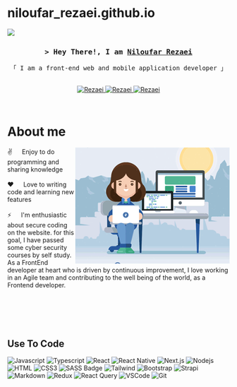 # niloufar_rezaei.github.io

[![](https://visitcount.itsvg.in/api?id=nilrezaee88&icon=5&color=0)](https://visitcount.itsvg.in)


<!-- Intro  -->
<h3 align="center">
        <samp>&gt; Hey There!, I am
                <b><a target="_blank" href="#">Niloufar Rezaei</a></b>
        </samp>
</h3>


<p align="center"> 
  <samp>
    「 I am a front-end web and mobile application developer 」
    <br>
    <br>
  </samp>
</p>

<p align="center">
 <a href="https://www.linkedin.com/in/niloufar-rezaei-187347232/" target="_blank">
  <img src="https://img.shields.io/badge/LinkedIn-0077B5?style=for-the-badge&logo=linkedin&logoColor=white" alt="Rezaei"/>
 </a>
 <a href="https://t.me/NiloufarRezaei88" target="_blank">
  <img src="https://img.shields.io/badge/Telegram-1DA1F2?style=for-the-badge&logo=telegram&logoColor=white" alt="Rezaei"/>
 </a>
 <a href="mailto:nil.rezaee88@gmail.com?subject=Mail from Niloufar Rezaei" target="_blank">
  <img src="https://img.shields.io/badge/Gmail-1DA1F2?style=for-the-badge&logo=gmail&logoColor=white" alt="Rezaei" />
 </a> 
</p>
<br />

<!-- About Section -->
 # About me
 
<p>
 <img align="right" width="350" src="./static/assets/images/programmer.gif" alt="Coding gif" />
  
 ✌️ &emsp; Enjoy to do programming and sharing knowledge <br/><br/>
 ❤️ &emsp; Love to writing code and learning new features<br/><br/>
 ⚡ &emsp; I'm enthusiastic about secure coding on the website. for this goal, I have passed some cyber security courses by self study. As a FrontEnd developer at heart who is driven by continuous improvement, I love working in an Agile team and contributing to the well being of the world, as a Frontend developer.<br/><br/>

</p>

<br/>
<br/>
<br/>

## Use To Code

![Javascript](https://img.shields.io/badge/Javascript-F0DB4F?style=for-the-badge&labelColor=black&logo=javascript&logoColor=F0DB4F)
![Typescript](https://img.shields.io/badge/Typescript-007acc?style=for-the-badge&labelColor=black&logo=typescript&logoColor=007acc)
![React](https://img.shields.io/badge/-React-61DBFB?style=for-the-badge&labelColor=black&logo=react&logoColor=61DBFB)
![React Native](https://img.shields.io/badge/React_Native-20232A?style=for-the-badge&logo=react&logoColor=61DAFB)
![Next.js](https://img.shields.io/badge/next.js-000000?style=for-the-badge&logo=nextdotjs&logoColor=white)
![Nodejs](https://img.shields.io/badge/Nodejs-3C873A?style=for-the-badge&labelColor=black&logo=node.js&logoColor=3C873A)
![HTML](https://img.shields.io/badge/HTML5-E34F26?style=for-the-badge&logo=html5&logoColor=white)
![CSS3](https://img.shields.io/badge/CSS3-1572B6?style=for-the-badge&logo=css3&logoColor=white)
![SASS Badge](https://img.shields.io/badge/Sass-CC6699?style=for-the-badge&logo=sass&logoColor=white)
![Tailwind](https://img.shields.io/badge/Tailwind_CSS-092749?style=for-the-badge&logo=tailwindcss&logoColor=06B6D4&labelColor=000000)
![Bootstrap](https://img.shields.io/badge/Bootstrap-563D7C?style=for-the-badge&logo=bootstrap&logoColor=white)
![Strapi](https://img.shields.io/badge/strapi-2E7EEA?style=for-the-badge&logo=strapi&logoColor=white)
![Markdown](https://img.shields.io/badge/Markdown-000000?style=for-the-badge&logo=markdown&logoColor=white)
![Redux](https://img.shields.io/badge/Redux-593D88?style=for-the-badge&logo=redux&logoColor=white)
![React Query](https://img.shields.io/badge/-React_Query-FF4154?style=for-the-badge&logo=react%20query&logoColor=white)
![VSCode](https://img.shields.io/badge/Visual_Studio-0078d7?style=for-the-badge&logo=visual%20studio&logoColor=white)
![Git](https://img.shields.io/badge/Git-F05032?style=for-the-badge&logo=git&logoColor=white)

<br/>
